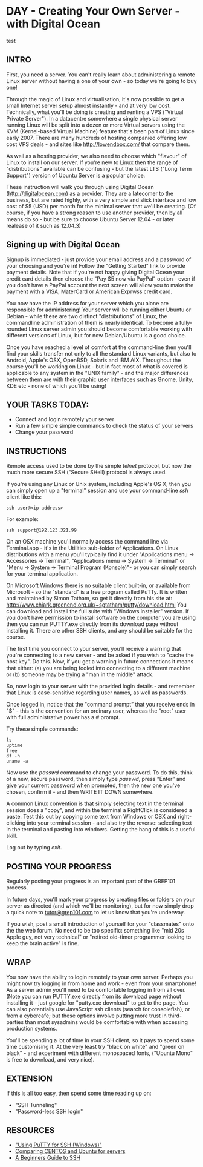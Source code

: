 # DAY  - Creating Your Own Server - with Digital Ocean
test
## INTRO
First, you need a server. You can't really learn about administering a remote Linux server without having a one of your own - so today we're going to buy one!

Through the magic of Linux and virtualisation, it's now possible to get a small Internet server setup almost instantly - and at very low cost. Technically, what you'll be doing is creating and renting a VPS  ("Virtual Private Server"). In a datacentre somewhere a single physical server running Linux will be split into a dozen or more Virtual servers using the KVM (Kernel-based Virtual Machine) feature that's been part of Linux since early 2007. There are many hundreds of hosting companied offering low cost VPS deals - and sites like http://lowendbox.com/ that compare them.

As well as a hosting provider, we also need to choose which "flavour" of Linux to install on our server. If you're new to Linux then the range of "distributions" available can be confusing - but the latest LTS ("Long Term Support") version of Ubuntu Server is a popular choice. 
 
These instruction will walk you through using Digital Ocean (http://digitalocean.com) as a provider. They are a latecomer to the business, but are rated highly, with a very simple and slick interface and low cost of $5 (USD) per month for the minimal server that we'll be creating. (Of course, if you have a strong reason to use another provider, then by all means do so - but be sure to choose Ubuntu Server 12.04 - or later realease of it such as 12.04.3)

## Signing up with Digital Ocean
Signup is immediated - just provide your email address and a password of your choosing and you're in!
Follow the "Getting Started" link to provide payment details. Note that if you're not happy giving Digital Ocean your credit card details then choose the "Pay $5 now via PayPal" option - even if you don't have a PayPal account the next screen will allow you to make the payment with a VISA, MaterCard or American Exprwss credit card.


You now have the IP address for your server which you alone are responsible for administering!
Your server will be running either Ubuntu or Debian - while these are two distinct "distributions" of Linux, the commandline administration of them is nearly identical. To become a fully-rounded Linux server admin you should become comfortable working with different versions of Linux, but for now Debian/Ubuntu is a good choice. 

Once you have reached a level of comfort at the command-line then you'll find your skills transfer not only to all the standard Linux variants, but also to Android, Apple's OSX, OpenBSD, Solaris and IBM AIX. Throughout the course you'll be working on Linux - but in fact most of what is covered is applicable to any system in the "UNIX family" - and the major differences between them are with their graphic user interfaces such as Gnome, Unity, KDE etc - none of which you’ll be using!

## YOUR TASKS TODAY:

* Connect and login remotely your server 
* Run a few simple simple commands to check the status of your servers
* Change your password

## INSTRUCTIONS

Remote access used to be done by the simple *telnet* protocol, but now the much more secure SSH (“Secure SHell) protocol is always used.

If you're using any Linux or Unix system, including Apple's OS X, then you can simply open up a "terminal" session and use your command-line *ssh* client like this:

	ssh user@<ip address>	 

For example:

	ssh support@192.123.321.99

On an OSX machine you'll normally access the command line via Terminal.app - it's in the Utilities sub-folder of Applications. On Linux distributions with a menu you'll typically find it under "Applications menu -> Accessories -> Terminal", "Applications menu -> System -> Terminal" or "Menu -> System -> Terminal Program (Konsole)"- or you can simply search for your terminal application.

On Microsoft Windows there is no suitable client built-in, or available from Microsoft - so the "standard" is a free program called PuTTy. It is written and maintained by Simon Tatham, so get it directly from his site at: http://www.chiark.greenend.org.uk/~sgtatham/putty/download.html You can download and install the full suite with "Windows installer" version. If you don't have permission to install software on the computer you are using then you can run PUTTY.exe directly from its download page without installing it. There are other SSH clients, and any should be suitable for the course.

The first time you connect to your server, you’ll receive a warning that you're connecting to a new server - and be asked if you wish to "cache the host key". Do this. Now, if you get a warning in future connections it means that either: (a) you are being fooled into connecting to a different machine or (b) someone may be trying a "man in the middle" attack.

So, now login to your server with the provided login details - and remember that Linux is case-sensitive regarding user names, as well as passwords.

Once logged in, notice that the "command prompt” that you receive ends in  "$" - this is the convention for an ordinary user, whereas the "root" user with full administrative power has a # prompt.

Try these simple commands:

	ls           	 
	uptime   	 
	free       	 
	df -h      	 
	uname -a   

Now use the *passwd* command to change your password. To do this, think of a new, secure password, then simply type *passwd*, press “Enter” and give your current password when prompted, then the new one you've chosen, confirm it  - and then WRITE IT DOWN somewhere.

A common Linux convention is that simply selecting text in the terminal session does a "copy", and within the terminal a RightClick is considered a paste. Test this out by copying some text from Windows or OSX and right-clicking into your terminal session - and also try the reverse: selecting text in the terminal and pasting into windows. Getting the hang of this is a useful skill.

Log out by typing *exit*.

## POSTING YOUR PROGRESS

Regularly posting your progress is an important part of the GREP101 process.

In future days, you'll mark your progress by creating files or folders on your server as directed (and which we'll be monitoring), but for now simply drop a quick note to tutor@grep101.com to let us know that you're underway.

If you wish, post a small introduction of yourself for your "classmates" onto the the web forum. No need to be too specific: something like  "mid 20s Apple guy, not very technical" or "retired old-timer programmer looking to keep the brain active" is fine.

## WRAP

You now have the ability to login remotely to your own server. Perhaps you might now try logging in from home and work - even from your smartphone! As a server admin you'll need to be comfortable logging in from all over. (Note you can run PUTTY.exe directly from its download page without installing it - just google for "putty.exe download" to get to the page. You can also potentially use JavaScript ssh clients (search for consolefish), or from a cybercafe;  but these options involve putting more trust in third-parties than most sysadmins would be comfortable with when accessing production systems.

You'll be spending a lot of time in your SSH client, so it pays to spend some time customising it. At the very least try "black on white" and "green on black" - and experiment with different monospaced fonts, ("Ubuntu Mono" is free to download, and very nice).

## EXTENSION

If this is all too easy, then spend some time reading up on:

* "SSH Tunneling"
* "Password-less SSH login"

## RESOURCES

* ["Using PuTTY for SSH (Windows)"](http://kb.mediatemple.net/questions/1595/Using+SSH+in+PuTTY+%28Windows%29#gs )
* [Comparing CENTOS and Ubuntu for servers](http://serverfault.com/questions/53954/centos-vs-ubuntu)
* [A Beginners Guide to SSH](http://www.gamexe.net/other/beginner-guide-ssh/)


